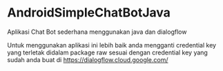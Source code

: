 # AndroidSimpleChatBotJava
Aplikasi Chat Bot sederhana menggunakan java dan dialogflow

Untuk menggunakan aplikasi ini lebih baik anda mengganti credential key yang terletak didalam package raw sesuai dengan credential key yang sudah anda buat di https://dialogflow.cloud.google.com/
